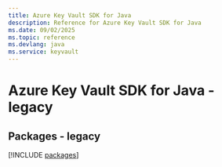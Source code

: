 ```yaml
---
title: Azure Key Vault SDK for Java
description: Reference for Azure Key Vault SDK for Java
ms.date: 09/02/2025
ms.topic: reference
ms.devlang: java
ms.service: keyvault
---
```

# Azure Key Vault SDK for Java - legacy
## Packages - legacy
[!INCLUDE [packages](key-vault-index.md)]